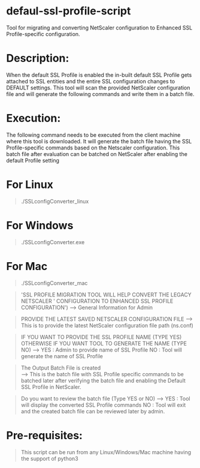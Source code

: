 # defaul-ssl-profile-script

Tool for migrating and converting NetScaler configuration to Enhanced SSL Profile-specific configuration.

Description:
=========
When the default SSL Profile is enabled the in-built default SSL Profile gets attached to SSL entities and the entire SSL configuration changes to DEFAULT settings. This tool will scan the provided NetScaler configuration file and will generate the following commands and write them in a batch file.


Execution:
========
The following command needs to be executed from the client machine where this tool is downloaded. It will generate the batch file having the SSL Profile-specific commands based on the Netscaler configuration. This batch file after evaluation can be batched on NetScaler after enabling the default Profile setting

For Linux
=========
> ./SSLconfigConverter_linux

For Windows
===========
> ./SSLconfigConverter.exe

For Mac
=======
> ./SSLconfigConverter_mac


> 'SSL PROFILE MIGRATION TOOL WILL HELP CONVERT THE LEGACY NETSCALER ' CONFIGURATION TO ENHANCED SSL PROFILE CONFIGURATION') 
                        --> General Information for Admin 

> PROVIDE THE LATEST SAVED NETSCALER CONFIGURATION FILE 
                        --> This is to provide the latest NetScaler configuration file path (ns.conf)

> IF YOU WANT TO PROVIDE THE SSL PROFILE NAME (TYPE YES) OTHERWISE IF YOU WANT TOOL TO GENERATE THE NAME (TYPE NO) 
                        --> 
		       YES : Admin  to provide name of    SSL Profile
                        NO :  Tool will generate the name of SSL Profile

> The Output Batch File is created  
                       --> This is the batch file with SSL Profile specific commands to be batched later after verifying the batch file and enabling the Default SSL Profile in NetScaler.

> Do you want to review the batch file (Type YES or NO)
                       --> 
			YES : Tool will display the converted SSL Profile commands
                        NO   : Tool will exit and the created batch file can be reviewed later by admin.

Pre-requisites:
===========
> This script can be run from any Linux/Windows/Mac machine having the support of python3
